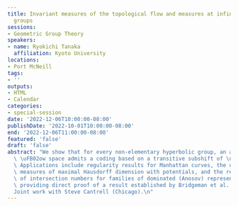 ```yaml
---
title: Invariant measures of the topological flow and measures at infinity on hyperbolic
  groups
sessions:
- Geometric Group Theory
speakers:
- name: Ryokichi Tanaka
  affiliation: Kyoto University
locations:
- Port McNeill
tags:
- ''
outputs:
- HTML
- Calendar
categories:
- special-session
date: '2022-12-06T10:00:00-08:00'
publishDate: '2022-10-01T10:00:00-08:00'
end: '2022-12-06T11:00:00-08:00'
featured: 'false'
draft: 'false'
abstract: "We show that for every non-elementary hyperbolic group, an associated topological\
  \ \uFB02ow space admits a coding based on a transitive subshift of \uFB01nite type.\
  \ Applications include regularity results for Manhattan curves, the uniqueness of\
  \ measures of maximal Hausdorff dimension with potentials, and the real analyticity\
  \ of intersection numbers for families of dominated (Anosov) representation, thus\
  \ providing direct proof of a result established by Bridgeman et al. in 2015.\n\
  Joint work with Steve Cantrell (Chicago).\n"
---
```

